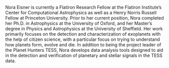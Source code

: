 Nora Eisner is currently a Flatiron Research Fellow at the Flatiron Institute’s Center for Computational Astrophysics as well as a Henry Norris Russell Fellow at Princeton University. Prior to her current position, Nora completed her Ph.D. in Astrophysics at the University of Oxford, and her Master’s degree in Physics and Astrophysics at the University of Sheffield. Her work primarily focuses on the detection and characterization of exoplanets with the help of citizen science, with a particular focus on trying to understand how planets form, evolve and die. In addition to being the project leader of the Planet Hunters TESS, Nora develops data analysis tools designed to aid in the detection and verification of planetary and stellar signals in the TESS data. 
